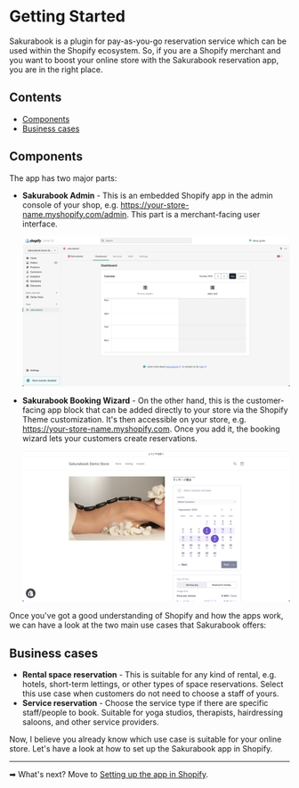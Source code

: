 # Getting Started

Sakurabook is a plugin for pay-as-you-go reservation service which can be used within the Shopify ecosystem. So, if you are a Shopify merchant and you want to boost your online store with the Sakurabook reservation app, you are in the right place.

## Contents

- [Components](#components)
- [Business cases](#business-cases)

## Components

The app has two major parts:

- **Sakurabook Admin** - This is an embedded Shopify app in the admin console of your shop, e.g. https://your-store-name.myshopify.com/admin. This part is a merchant-facing user interface.

  ![Alt text](../img/Screenshot%202022-08-28%20at%2010.51.06.png?raw=true "Sakurabook Admin")

- **Sakurabook Booking Wizard** - On the other hand, this is the customer-facing app block that can be added directly to your store via the Shopify Theme customization. It's then accessible on your store, e.g. https://your-store-name.myshopify.com. Once you add it, the booking wizard lets your customers create reservations.

  ![Alt text](../img/Screenshot%202022-08-28%20at%2010.54.43.png?raw=true "Sakurabook Booking Wizard")

Once you've got a good understanding of Shopify and how the apps work, we can have a look at the two main use cases that Sakurabook offers:

## Business cases

- **Rental space reservation** - This is suitable for any kind of rental, e.g. hotels, short-term lettings, or other types of space reservations. Select this use case when customers do not need to choose a staff of yours.
- **Service reservation** - Choose the service type if there are specific staff/people to book. Suitable for yoga studios, therapists, hairdressing saloons, and other service providers.

Now, I believe you already know which use case is suitable for your online store. Let's have a look at how to set up the Sakurabook app in Shopify.

---

➡ What's next? Move to [Setting up the app in Shopify](./setting-up-the-app-in-shopify.md).
